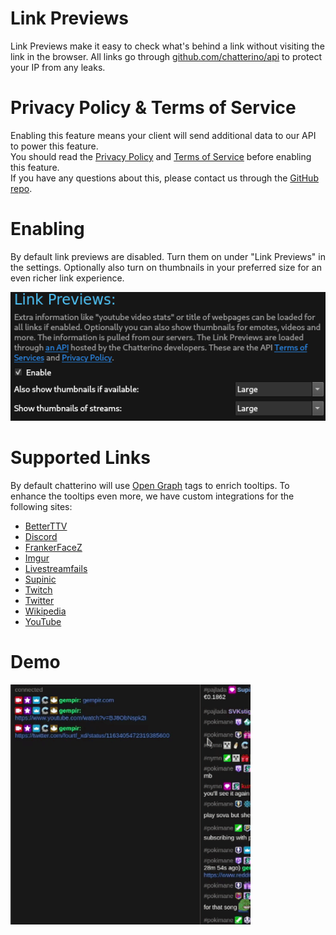 # Link Previews

Link Previews make it easy to check what's behind a link without visiting the link in the browser.
All links go through [github.com/chatterino/api](https://github.com/chatterino/api) to protect your IP from any leaks.

# Privacy Policy & Terms of Service

Enabling this feature means your client will send additional data to our API to power this feature.  
You should read the [Privacy Policy](https://braize.pajlada.com/chatterino/legal/privacy-policy) and [Terms of Service](https://braize.pajlada.com/chatterino/legal/terms-of-service) before enabling this feature.  
If you have any questions about this, please contact us through the [GitHub repo](https://github.com/Chatterino/chatterino2/issues/new/choose).

# Enabling

By default link previews are disabled. Turn them on under "Link Previews" in the settings.
Optionally also turn on thumbnails in your preferred size for an even richer link experience.

![Link Previews Option](images/linkPreviews/option.png)

# Supported Links

By default chatterino will use [Open Graph](https://ogp.me/) tags to enrich tooltips.
To enhance the tooltips even more, we have custom integrations for the following sites:

-   [BetterTTV](https://betterttv.com/)
-   [Discord](https://discord.com/)
-   [FrankerFaceZ](https://www.frankerfacez.com/)
-   [Imgur](https://imgur.com)
-   [Livestreamfails](https://livestreamfails.com/)
-   [Supinic](https://supinic.com/)
-   [Twitch](https://twitch.tv)
-   [Twitter](https://twitter.com)
-   [Wikipedia](https://www.wikipedia.org/)
-   [YouTube](https://youtube.com)

# Demo

![Demo](images/linkPreviews/demo.gif)
